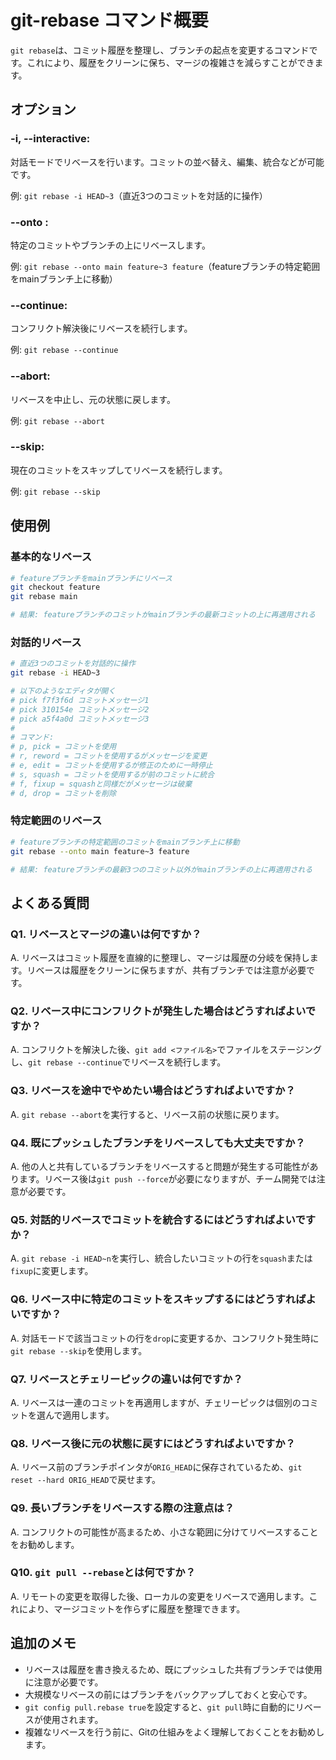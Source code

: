 # git-rebase コマンド概要

`git rebase`は、コミット履歴を整理し、ブランチの起点を変更するコマンドです。これにより、履歴をクリーンに保ち、マージの複雑さを減らすことができます。

## オプション

### **-i, --interactive**:

対話モードでリベースを行います。コミットの並べ替え、編集、統合などが可能です。

例: `git rebase -i HEAD~3`（直近3つのコミットを対話的に操作）

### **--onto <newbase>**:

特定のコミットやブランチの上にリベースします。

例: `git rebase --onto main feature~3 feature`（featureブランチの特定範囲をmainブランチ上に移動）

### **--continue**:

コンフリクト解決後にリベースを続行します。

例: `git rebase --continue`

### **--abort**:

リベースを中止し、元の状態に戻します。

例: `git rebase --abort`

### **--skip**:

現在のコミットをスキップしてリベースを続行します。

例: `git rebase --skip`

## 使用例

### 基本的なリベース

```bash
# featureブランチをmainブランチにリベース
git checkout feature
git rebase main

# 結果: featureブランチのコミットがmainブランチの最新コミットの上に再適用される
```

### 対話的リベース

```bash
# 直近3つのコミットを対話的に操作
git rebase -i HEAD~3

# 以下のようなエディタが開く
# pick f7f3f6d コミットメッセージ1
# pick 310154e コミットメッセージ2
# pick a5f4a0d コミットメッセージ3
#
# コマンド:
# p, pick = コミットを使用
# r, reword = コミットを使用するがメッセージを変更
# e, edit = コミットを使用するが修正のために一時停止
# s, squash = コミットを使用するが前のコミットに統合
# f, fixup = squashと同様だがメッセージは破棄
# d, drop = コミットを削除
```

### 特定範囲のリベース

```bash
# featureブランチの特定範囲のコミットをmainブランチ上に移動
git rebase --onto main feature~3 feature

# 結果: featureブランチの最新3つのコミット以外がmainブランチの上に再適用される
```

## よくある質問

### Q1. リベースとマージの違いは何ですか？
A. リベースはコミット履歴を直線的に整理し、マージは履歴の分岐を保持します。リベースは履歴をクリーンに保ちますが、共有ブランチでは注意が必要です。

### Q2. リベース中にコンフリクトが発生した場合はどうすればよいですか？
A. コンフリクトを解決した後、`git add <ファイル名>`でファイルをステージングし、`git rebase --continue`でリベースを続行します。

### Q3. リベースを途中でやめたい場合はどうすればよいですか？
A. `git rebase --abort`を実行すると、リベース前の状態に戻ります。

### Q4. 既にプッシュしたブランチをリベースしても大丈夫ですか？
A. 他の人と共有しているブランチをリベースすると問題が発生する可能性があります。リベース後は`git push --force`が必要になりますが、チーム開発では注意が必要です。

### Q5. 対話的リベースでコミットを統合するにはどうすればよいですか？
A. `git rebase -i HEAD~n`を実行し、統合したいコミットの行を`squash`または`fixup`に変更します。

### Q6. リベース中に特定のコミットをスキップするにはどうすればよいですか？
A. 対話モードで該当コミットの行を`drop`に変更するか、コンフリクト発生時に`git rebase --skip`を使用します。

### Q7. リベースとチェリーピックの違いは何ですか？
A. リベースは一連のコミットを再適用しますが、チェリーピックは個別のコミットを選んで適用します。

### Q8. リベース後に元の状態に戻すにはどうすればよいですか？
A. リベース前のブランチポインタが`ORIG_HEAD`に保存されているため、`git reset --hard ORIG_HEAD`で戻せます。

### Q9. 長いブランチをリベースする際の注意点は？
A. コンフリクトの可能性が高まるため、小さな範囲に分けてリベースすることをお勧めします。

### Q10. `git pull --rebase`とは何ですか？
A. リモートの変更を取得した後、ローカルの変更をリベースで適用します。これにより、マージコミットを作らずに履歴を整理できます。

## 追加のメモ

- リベースは履歴を書き換えるため、既にプッシュした共有ブランチでは使用に注意が必要です。
- 大規模なリベースの前にはブランチをバックアップしておくと安心です。
- `git config pull.rebase true`を設定すると、`git pull`時に自動的にリベースが使用されます。
- 複雑なリベースを行う前に、Gitの仕組みをよく理解しておくことをお勧めします。